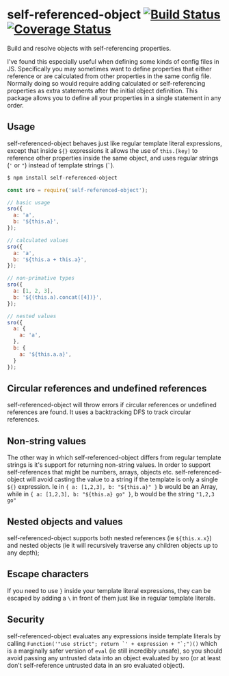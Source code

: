 # self-referenced-object [![Build Status][build-badge]][build-status] [![Coverage Status][coverage-badge]][coverage-status]

Build and resolve objects with self-referencing properties.

I've found this especially useful when defining some kinds of config files in JS.
Specifically you may sometimes want to define properties that either reference or are calculated from other properties in the same config file.
Normally doing so would require adding calculated or self-referencing properties as extra statements after the initial object definition.
This package allows you to define all your properties in a single statement in any order.

## Usage

self-referenced-object behaves just like regular template literal expressions,
except that inside `${}` expressions it allows the use of `this.[key]` to reference other properties inside the same object,
and uses regular strings (`'` or `"`) instead of template strings (`` ` ``).

```js
$ npm install self-referenced-object 

const sro = require('self-referenced-object');

// basic usage
sro({
  a: 'a',
  b: '${this.a}',
});

// calculated values
sro({
  a: 'a',
  b: '${this.a + this.a}',
});

// non-primative types
sro({
  a: [1, 2, 3],
  b: '${(this.a).concat([4])}',
});

// nested values
sro({
  a: {
    a: 'a',
  },
  b: {
    a: '${this.a.a}',
  }
});
```

## Circular references and undefined references

self-referenced-object will throw errors if circular references or undefined references are found.
It uses a backtracking DFS to track circular references.

## Non-string values

The other way in which self-referenced-object differs from regular template strings is it's support for returning non-string values. In order to support self-references that might be numbers, arrays, objects etc. self-referenced-object will avoid casting the value to a string if the template is only a single `${}` expression. Ie in `{ a: [1,2,3], b: "${this.a}" }` b would be an Array, while in `{ a: [1,2,3], b: "${this.a} go" }`, b would be the string `"1,2,3 go"`

## Nested objects and values

self-referenced-object supports both nested references (ie `${this.x.x}`) and nested objects (ie it will recursively traverse any children objects up to any depth);

## Escape characters

If you need to use `}` inside your template literal expressions, they can be escaped by adding a `\` in front of them just like in regular template literals.

## Security

self-referenced-object evaluates any expressions inside template literals by calling ``Function('"use strict"; return `' + expression + "`;")()`` which is a marginally safer version of `eval` (ie still incredibly unsafe), so you should avoid passing any untrusted data into an object evaluated by sro (or at least don't self-reference untrusted data in an sro evaluated object).

<!-- Definitions -->

[build-badge]: https://img.shields.io/travis/alex-e-leon/self-referenced-object.svg

[build-status]: https://travis-ci.org/alex-e-leon/self-referenced-object

[coverage-badge]: https://img.shields.io/codecov/c/github/alex-e-leon/self-referenced-object.svg

[coverage-status]: https://codecov.io/github/alex-e-leon/self-referenced-object
